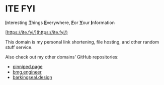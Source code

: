 # ITE FYI

<u><b>I</b></u>nteresting <u><b>T</b></u>hings <u><b>E</b></u>verywhere, <u><b>F</b></u>or <u><b>Y</b></u>our <u><b>I</b></u>nformation

[https://ite.fyi/](https://ite.fyi/)

This domain is my personal link shortening, file hosting, and other random stuff service.

Also check out my other domains&rsquo; GitHub repositories:

-    [pinniped.page](https://github.com/ObsidianSeal/pinniped.page)
-    [bmg.engineer](https://github.com/ObsidianSeal/bmg-engineer)
-    [barkingseal.design](https://github.com/ObsidianSeal/barking-seal-design)
